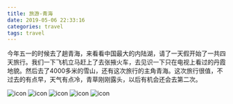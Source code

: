 ```yaml
---
title: 旅游-青海
date: 2019-05-06 22:33:16
categories: travel
tags: travel
---
```

今年五一的时候去了趟青海，来看看中国最大的内陆湖，请了一天假开始了一共四天旅行。我们一下飞机立马赶上了去张掖火车，去见识一下只在电视上看过的丹霞地貌。然后去了4000多米的雪山，还有这次旅行的主角青海。这次旅行很值，不过去的有点早，天气有点冷，青草刚刚露头，以后有机会还会去第二次。

<!-- more -->

![icon](./images/qinghai/1.jpg)
![icon](./images/qinghai/2.jpg)
![icon](./images/qinghai/3.jpg)
![icon](./images/qinghai/4.jpg)
![icon](./images/qinghai/5.jpg)
